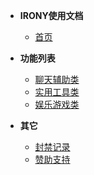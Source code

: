 <!-- docs/_sidebar.md -->

* **IRONY使用文档**

  * [首页](README)
* **功能列表**
    * [聊天辅助类](irony/help1)
    * [实用工具类](irony/help2)
    * [娱乐游戏类](irony/help3)
* **其它**
    * [封禁记录](irony/banned)
    * [赞助支持](irony/sponse)

